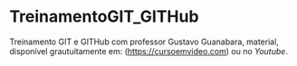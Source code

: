 # TreinamentoGIT_GITHub
 Treinamento GIT e GITHub com professor Gustavo Guanabara, material, disponível grautuitamente em: (https://cursoemvideo.com) ou no *Youtube*.
